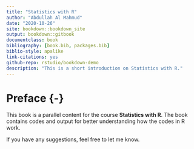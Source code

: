 ```yaml
--- 
title: "Statistics with R"
author: "Abdullah Al Mahmud"
date: "2020-10-26"
site: bookdown::bookdown_site
output: bookdown::gitbook
documentclass: book
bibliography: [book.bib, packages.bib]
biblio-style: apalike
link-citations: yes
github-repo: rstudio/bookdown-demo
description: "This is a short introduction on Statistics with R."
---
```


# Preface {-}

This book is a parallel content for the course **Statistics with R**. The book contains codes and output for better understanding how the codes in R work. 

If you have any suggestions, feel free to let me know. 
